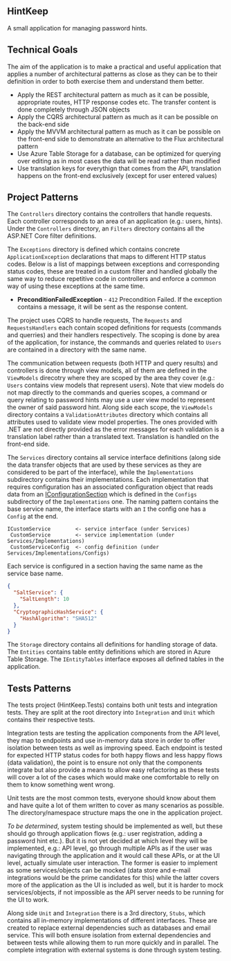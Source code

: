 ## HintKeep
A small application for managing password hints.

## Technical Goals
The aim of the application is to make a practical and useful application that applies a number of architectural patterns as close as they can be to their definition in order to both exercise them and understand them better.

* Apply the REST architectural pattern as much as it can be possible, appropriate routes, HTTP response codes etc. The transfer content is done completely through JSON objects
* Apply the CQRS architectural pattern as much as it can be possible on the back-end side
* Apply the MVVM architectural pattern as much as it can be possible on the front-end side to demonstrate an alternative to the Flux architectural pattern
* Use Azure Table Storage for a database, can be optimized for querying over editing as in most cases the data will be read rather than modified
* Use translation keys for everythign that comes from the API, translation happens on the front-end exclusively (except for user entered values)

## Project Patterns
The `Controllers` directory contains the controllers that handle requests. Each controller corresponds to an area of an application (e.g.: users, hints). Under the `Controllers` directory, an `Filters` directory contains all the ASP.NET Core filter definitions.

The `Exceptions` directory is defined which contains concrete `ApplicationException` declarations that maps to different HTTP status codes. Below is a list of mappings between exceptions and corresponding status codes, these are treated in a custom filter and handled globally the same way to reduce repetitive code in controllers and enforce a common way of using these exceptions at the same time.

* __PreconditionFailedException__ - `412` Precondition Failed. If the exception contains a message, it will be sent as the response content.

The project uses CQRS to handle requests, The `Requests` and `RequestsHandlers` each contain scoped definitions for requests (commands and querries) and their handlers respectively. The scoping is done by area of the application, for instance, the commands and queries related to `Users` are contained in a directory with the same name.

The communication between requests (both HTTP and query results) and controllers is done through view models, all of them are defined in the `ViewModels` direcotry where they are scoped by the area they cover (e.g.: `Users` contains view models that represent users). Note that view models do not map directly to the commands and queries scopes, a command or query relating to password hints may use a user view model to represent the owner of said password hint. Along side each scope, the `ViewModels` directory contains a `ValidationAttributes` directory which contains all attributes used to validate view model properties. The ones provided with .NET are not directly provided as the error messages for each validation is a translation label rather than a translated text. Translation is handled on the front-end side.

The `Services` directory contains all service interface definitions (along side the data transfer objects that are used by these services as they are considered to be part of the interface), while the `Implementations` subdirectory contains their implementations. Each implementation that requires configuration has an associated configuration object that reads data from an [IConfigurationSection](https://docs.microsoft.com/dotnet/api/microsoft.extensions.configuration.iconfigurationsection) which is defined in the `Configs` subdirectory of the `Implementations` one. The naming pattern contains the base service name, the interface starts with an `I` the config one has a `Config` at the end.

```
ICustomService        <- service interface (under Services)
 CustomService        <- service implementation (under Services/Implementations)
 CustomServiceConfig  <- config definition (under Services/Implementations/Configs)
```

Each service is configured in a section having the same name as the service base name.

```json
{
  "SaltService": {
    "SaltLength": 10
  },
  "CryptographicHashService": {
    "HashAlgorithm": "SHA512"
  }
}
```

The `Storage` directory contains all definitions for handling storage of data. The `Entities` contains table entity definitions which are stored in Azure Table Storage. The `IEntityTables` interface exposes all defined tables in the application.

## Tests Patterns
The tests project (HintKeep.Tests) contains both unit tests and integration tests. They are split at the root directory into `Integration` and `Unit` which contains their respective tests.

Integration tests are testing the application components from the API level, they map to endpoints and use in-memory data store in order to offer isolation between tests as well as improving speed. Each endpoint is tested for expected HTTP status codes for both happy flows and less happy flows (data validation), the point is to ensure not only that the components integrate but also provide a means to allow easy refactoring as these tests will cover a lot of the cases which would make one comfortable to relly on them to know something went wrong.

Unit tests are the most common tests, everyone should know about them and have quite a lot of them written to cover as many scenarios as possible. The directory/namespace structure maps the one in the application project.

_To be determined_, system testing should be implemented as well, but these should go through application flows (e.g.: user registration, adding a password hint etc.). But it is not yet decided at which level they will be implemented, e.g.: API level, go through multiple APIs as if the user was navigating through the application and it would call these APIs, or at the UI level, actually simulate user interaction. The former is easier to implement as some services/objects can be mocked (data store and e-mail integrations would be the prime candidates for this) while the latter covers more of the application as the UI is included as well, but it is harder to mock services/objects, if not impossible as the API server needs to be running for the UI to work.

Along side `Unit` and `Integration` there is a 3rd directory, `Stubs`, which contains all in-memory implementations of different interfaces. These are created to replace external dependencies such as databases and email service. This will both ensure isolation from external dependencies and between tests while allowing them to run more quickly and in parallel. The complete integration with external systems is done through system testing.